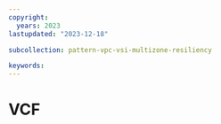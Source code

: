 ```yaml
---
copyright:
  years: 2023
lastupdated: "2023-12-18"

subcollection: pattern-vpc-vsi-multizone-resiliency

keywords:
---
```

# VCF

|  |  |  |  |  |
| - | - | - | - | - |
